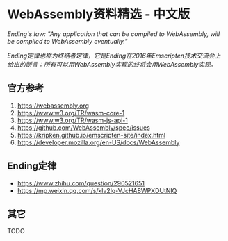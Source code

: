 # WebAssembly资料精选 - 中文版

*Ending's law: "Any application that can be compiled to WebAssembly, will be compiled to WebAssembly eventually."*

*Ending定律也称为终结者定律，它是Ending在2016年Emscripten技术交流会上给出的断言：所有可以用WebAssembly实现的终将会用WebAssembly实现。*

## 官方参考

1. https://webassembly.org
1. https://www.w3.org/TR/wasm-core-1
1. https://www.w3.org/TR/wasm-js-api-1
1. https://github.com/WebAssembly/spec/issues
1. https://kripken.github.io/emscripten-site/index.html
1. https://developer.mozilla.org/en-US/docs/WebAssembly

## Ending定律

- https://www.zhihu.com/question/290521651
- https://mp.weixin.qq.com/s/klv2lq-VJcHA8WPXDUtNlQ

<!--
- https://news.ycombinator.com/item?id=17772371
-->

## 其它

TODO
